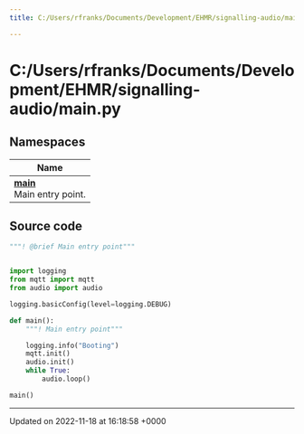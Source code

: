 ```yaml
---
title: C:/Users/rfranks/Documents/Development/EHMR/signalling-audio/main.py

---
```


# C:/Users/rfranks/Documents/Development/EHMR/signalling-audio/main.py



## Namespaces

| Name           |
| -------------- |
| **[main](/SignallingSystem-doc/audiosystem/Namespaces/namespacemain/)** <br>Main entry point.  |




## Source code

```python
"""! @brief Main entry point"""


import logging
from mqtt import mqtt
from audio import audio

logging.basicConfig(level=logging.DEBUG)

def main():
    """! Main entry point"""

    logging.info("Booting")
    mqtt.init()
    audio.init()
    while True:
        audio.loop()

main()
```


-------------------------------

Updated on 2022-11-18 at 16:18:58 +0000
